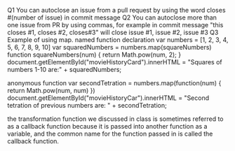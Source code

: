 Q1
You can autoclose an issue from a pull request by using the word closes #(number of issue) in commit message
Q2
You can autoclose more than one issue from PR by using commas, for example in commit message "this closes #1, closes #2, closes#3" will close issue #1, issue #2, issue #3
Q3
Example of using map.
named function declaration
var numbers = [1, 2, 3, 4, 5, 6, 7, 8, 9, 10]
var squaredNumbers = numbers.map(squareNumbers)
function squareNumbers(num) {
    return Math.pow(num, 2);
  }
document.getElementById("movieHistoryCard").innerHTML = "Squares of numbers 1-10 are:" + squaredNumbers;

anonymous function
var secondTetration = numbers.map(function(num) {
    return Math.pow(num, num)
})
document.getElementById("movieHistoryCar").innerHTML = "Second tetration of previous numbers are: " + secondTetration;

the transformation function we discussed in class is sometimes referred to as a callback function because it is passed into another
function as a variable, and the common name for the function passed in is called the callback function.
